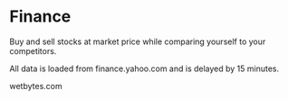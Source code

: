 Finance
=======

Buy and sell stocks at market price while comparing yourself to your competitors.

All data is loaded from finance.yahoo.com and is delayed by 15 minutes.

wetbytes.com
